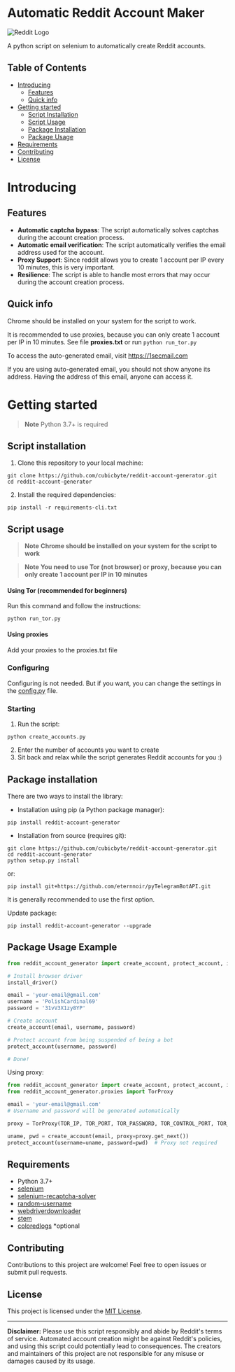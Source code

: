 # Automatic Reddit Account Maker

![Reddit Logo](https://www.redditstatic.com/about/assets/reddit-logo.png)

A python script on selenium to automatically create Reddit accounts.

## Table of Contents

- [Introducing](#introducing)
    - [Features](#features)
    - [Quick info](#quick-info)
- [Getting started](#getting-started)
    - [Script Installation](#script-installation)
    - [Script Usage](#script-usage)
    - [Package Installation](#package-installation)
    - [Package Usage](#package-usage-example)
- [Requirements](#requirements)
- [Contributing](#contributing)
- [License](#license)

# Introducing

## Features
- **Automatic captcha bypass**: The script automatically solves captchas during the account creation process.
- **Automatic email verification**: The script automatically verifies the email address used for the account.
- **Proxy Support**: Since reddit allows you to create 1 account per IP every 10 minutes, this is very important.
- **Resilience**: The script is able to handle most errors that may occur during the account creation process.

## Quick info

Chrome should be installed on your system for the script to work.

It is recommended to use proxies, because you can only create 1 account per IP in 10 minutes. See file **proxies.txt** or run `python run_tor.py`

To access the auto-generated email, visit https://1secmail.com

If you are using auto-generated email, you should not show anyone its address. Having the address of this email, anyone can access it.

# Getting started

> **Note** Python 3.7+ is required

## Script installation

1. Clone this repository to your local machine:

```shell
git clone https://github.com/cubicbyte/reddit-account-generator.git
cd reddit-account-generator
```

2. Install the required dependencies:

```shell
pip install -r requirements-cli.txt
```

## Script usage

> **Note** **Chrome should be installed on your system for the script to work**

> **Note** **You need to use Tor (not browser) or proxy, because you can only create 1 account per IP in 10 minutes**

#### Using Tor (recommended for beginners)
Run this command and follow the instructions:
```shell
python run_tor.py
```

#### Using proxies
Add your proxies to the proxies.txt file

### Configuring

Configuring is not needed. But if you want, you can change the settings in the [config.py](config.py) file.

### Starting

1. Run the script:

```shell
python create_accounts.py
```

2. Enter the number of accounts you want to create
3. Sit back and relax while the script generates Reddit accounts for you :)

## Package installation

There are two ways to install the library:

- Installation using pip (a Python package manager):

```shell
pip install reddit-account-generator
```

- Installation from source (requires git):

```shell
git clone https://github.com/cubicbyte/reddit-account-generator.git
cd reddit-account-generator
python setup.py install
```

or:

```shell
pip install git+https://github.com/eternnoir/pyTelegramBotAPI.git
```

It is generally recommended to use the first option.

Update package:

```shell
pip install reddit-account-generator --upgrade
```

## Package Usage Example

```python
from reddit_account_generator import create_account, protect_account, install_driver

# Install browser driver
install_driver()

email = 'your-email@gmail.com'
username = 'PolishCardinal69'
password = '31vV3X1zy8YP'

# Create account
create_account(email, username, password)

# Protect account from being suspended of being a bot
protect_account(username, password)

# Done!
```

Using proxy:

```python
from reddit_account_generator import create_account, protect_account, install_driver
from reddit_account_generator.proxies import TorProxy

email = 'your-email@gmail.com'
# Username and password will be generated automatically

proxy = TorProxy(TOR_IP, TOR_PORT, TOR_PASSWORD, TOR_CONTROL_PORT, TOR_DELAY)

uname, pwd = create_account(email, proxy=proxy.get_next())
protect_account(username=uname, password=pwd)  # Proxy not required
```


## Requirements

- Python 3.7+
- [selenium](https://pypi.org/project/selenium/)
- [selenium-recaptcha-solver](https://pypi.org/project/selenium-recaptcha-solver/)
- [random-username](https://pypi.org/project/random-username/)
- [webdriverdownloader](https://pypi.org/project/webdriverdownloader/)
- [stem](https://pypi.org/project/stem/)
- [coloredlogs](https://pypi.org/project/coloredlogs/) *optional

## Contributing

Contributions to this project are welcome! Feel free to open issues or submit pull requests.

## License

This project is licensed under the [MIT License](LICENSE).

---

**Disclaimer:** Please use this script responsibly and abide by Reddit's terms of service. Automated account creation might be against Reddit's policies, and using this script could potentially lead to consequences. The creators and maintainers of this project are not responsible for any misuse or damages caused by its usage.
